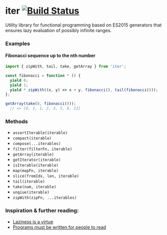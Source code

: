 iter [![Build Status](https://travis-ci.org/nicklasnygren/iter.svg?branch=master)](https://travis-ci.org/nicklasnygren/iter)
====

Utility library for functional programming based on ES2015 generators that ensures lazy evaluation of possibly infinite ranges.

### Examples

#### Fibonacci sequence up to the nth number

```js
import { zipWith, tail, take, getArray } from 'iter';

const fibonacci = function * () {
  yield 0;
  yield 1;
  yield * zipWith((x, y) => x + y, fibonacci(), tail(fibonacci()));
};

getArray(take(8, fibonacci()));
  // => [0, 1, 1, 2, 3, 5, 8, 13]
```

### Methods
 * `assertIterable(iterable)`
 * `compact(iterable)`
 * `compose(...iterables)`
 * `filter(filterFn, iterable)`
 * `getArray(iterable)`
 * `getIterator(iterable)`
 * `isIterable(iterable)`
 * `map(mapFn, iterable)`
 * `slice(fromIdx, len, iterable)`
 * `tail(iterable)`
 * `take(num, iterable)`
 * `unqiue(iterable)`
 * `zipWith(zipFn, ...iterables)`

### Inspiration & further reading:
 * [Laziness is a virtue](http://raganwald.com/2016/04/15/laziness-is-a-virtue.html)
 * [Programs must be written for people to read](http://raganwald.com/2016/03/17/programs-must-be-written-for-people-to-read.html)
